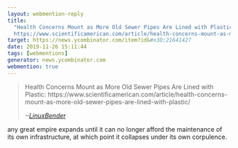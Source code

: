 ```yaml
---
layout: webmention-reply
title:
  "Health Concerns Mount as More Old Sewer Pipes Are Lined with Plastic:
  https://www.scientificamerican.com/article/health-concerns-mount-as-more-old-sewer-pipes-are-lined-with-plastic/"
target: https://news.ycombinator.com/item?id&#x3D;21641427
date: 2019-11-26 15:11:44
tags: [webmentions]
generator: news.ycombinator.com
webmention: true
---
```


<blockquote class="p-in-reply-to h-cite external-citation">
  <p class="p-content">Health Concerns Mount as More Old Sewer Pipes Are Lined with Plastic: https://www.scientificamerican.com/article/health-concerns-mount-as-more-old-sewer-pipes-are-lined-with-plastic/</p>
  <cite class="p-author">‒<a href="https://news.ycombinator.com/item?id&#x3D;21639250"
    rel="nofollow external noopener" target="_blank">LinuxBender</a>
  </cite>
</blockquote>
any great empire expands until it can no longer afford the maintenance of its own infrastructure, at which point it  collapses under its own corpulence.
